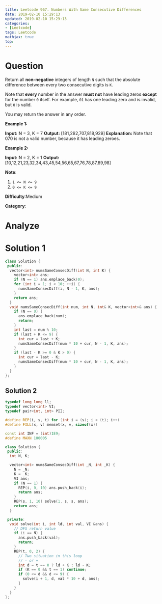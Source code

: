 ```yaml
---
title: Leetcode 967. Numbers With Same Consecutive Differences
date: 2019-02-10 15:29:13
updated: 2019-02-10 15:29:13
categories: 
- [Leetcode]
tags: Leetcode
mathjax: true
top:
---
```


# Question

Return all  **non-negative**  integers of length  `N`  such that the absolute difference between every two consecutive digits is  `K`.

Note that  **every**  number in the answer  **must not**  have leading zeros  **except**  for the number  `0`  itself. For example,  `01`  has one leading zero and is invalid, but  `0`  is valid.

You may return the answer in any order.

**Example 1:**

**Input:** N = 3, K = 7
**Output:** [181,292,707,818,929]
**Explanation:** Note that 070 is not a valid number, because it has leading zeroes.

**Example 2:**

**Input:** N = 2, K = 1
**Output:** [10,12,21,23,32,34,43,45,54,56,65,67,76,78,87,89,98]

**Note:**

1. `1 <= N <= 9`
2. `0 <= K <= 9`

**Difficulty**:Medium

**Category**:

<!-- more -->

# Analyze

# Solution 1

```cpp
class Solution {
 public:
  vector<int> numsSameConsecDiff(int N, int K) {
    vector<int> ans;
    if (N == 1) ans.emplace_back(0);
    for (int i = 1; i < 10; ++i) {
      numsSameConsecDiff(i, N - 1, K, ans);
    }
    return ans;
  }
  void numsSameConsecDiff(int num, int N, int& K, vector<int>& ans) {
    if (N == 0) {
      ans.emplace_back(num);
      return;
    }
    int last = num % 10;
    if (last + K <= 9) {
      int cur = last + K;
      numsSameConsecDiff(num * 10 + cur, N - 1, K, ans);
    }
    if (last - K >= 0 & K > 0) {
      int cur = last - K;
      numsSameConsecDiff(num * 10 + cur, N - 1, K, ans);
    }
  }
};
```

## Solution 2

```cpp
typedef long long ll;
typedef vector<int> VI;
typedef pair<int, int> PII;

#define REP(i, s, t) for (int i = (s); i < (t); i++)
#define FILL(x, v) memset(x, v, sizeof(x))

const int INF = (int)1E9;
#define MAXN 100005

class Solution {
 public:
  int N, K;

  vector<int> numsSameConsecDiff(int _N, int _K) {
    N = _N;
    K = _K;
    VI ans;
    if (N == 1) {
      REP(i, 0, 10) ans.push_back(i);
      return ans;
    }
    REP(s, 1, 10) solve(1, s, s, ans);
    return ans;
  }

 private:
  void solve(int i, int ld, int val, VI &ans) {
    // DFS return value
    if (i == N) {
      ans.push_back(val);
      return;
    }
    REP(t, 0, 2) {
      // Two situation in this loop
      // - or +
      int d = t == 0 ? ld + K : ld - K;
      if (K == 0 && t == 1) continue;
      if (0 <= d && d <= 9) {
        solve(i + 1, d, val * 10 + d, ans);
      }
    }
  }
};
```